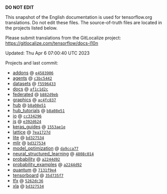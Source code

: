 __DO NOT EDIT__

This snapshot of the English documentation is used for tensorflow.org
translations. Do not edit these files. The source-of-truth files are located in
the projects listed below.

Please submit translations from the GitLocalize project: https://gitlocalize.com/tensorflow/docs-l10n

Updated: Thu Apr  6 07:00:40 UTC 2023

Projects and last commit:

- [addons](https://github.com/tensorflow/addons/tree/master/docs) @ <a href='https://github.com/tensorflow/addons/commit/e458390678274b96ba56d43fbf6d1570a2f8afd1'><code>e4583906</code></a>
- [agents](https://github.com/tensorflow/agents/tree/master/docs) @ <a href='https://github.com/tensorflow/agents/commit/c3bc54423efb68e69d6ecfdb2ae259595da76d74'><code>c3bc5442</code></a>
- [datasets](https://github.com/tensorflow/datasets/tree/master/docs) @ <a href='https://github.com/tensorflow/datasets/commit/f5596433d05acc2528f98b29e12c0588c9a4f100'><code>f5596433</code></a>
- [docs](https://github.com/tensorflow/docs/tree/master/site/en) @ <a href='https://github.com/tensorflow/docs/commit/af1c1d2ceac5d015c9f6ee5ed5b30eb2d2f5f6c1'><code>af1c1d2c</code></a>
- [federated](https://github.com/tensorflow/federated/tree/main/docs) @ <a href='https://github.com/tensorflow/federated/commit/b882d9ebbc27d80dcc4395488db7693afc466ec6'><code>b882d9eb</code></a>
- [graphics](https://github.com/tensorflow/graphics/tree/master/tensorflow_graphics/g3doc) @ <a href='https://github.com/tensorflow/graphics/commit/ac4fc8377c4ed78d10695c1a2b4cd68f8fdd5430'><code>ac4fc837</code></a>
- [hub](https://github.com/tensorflow/hub/tree/master/docs) @ <a href='https://github.com/tensorflow/hub/commit/b8a08e51a7566e44fc521fe3004fffd8b6c6a871'><code>b8a08e51</code></a>
- [hub_tutorials](https://github.com/tensorflow/hub/tree/master/examples/colab) @ <a href='https://github.com/tensorflow/hub/commit/b8a08e51a7566e44fc521fe3004fffd8b6c6a871'><code>b8a08e51</code></a>
- [io](https://github.com/tensorflow/io/tree/master/docs) @ <a href='https://github.com/tensorflow/io/commit/cc3342960d5e457a0d21b64ea61917becba51497'><code>cc334296</code></a>
- [js](https://github.com/tensorflow/tfjs-website/tree/master/docs) @ <a href='https://github.com/tensorflow/tfjs-website/commit/e392d6249a8fa514fd2036c99133c6e5c8e4893f'><code>e392d624</code></a>
- [keras_guides](https://github.com/tensorflow/docs/tree/snapshot-keras/site/en/guide/keras) @ <a href='https://github.com/tensorflow/docs/commit/1553ae1e4a149be71703e2ee60173b3d1e0e8c00'><code>1553ae1e</code></a>
- [lattice](https://github.com/tensorflow/lattice/tree/master/docs) @ <a href='https://github.com/tensorflow/lattice/commit/7ea1727de1e0309eb324296bc445e0bf5c5c6d74'><code>7ea1727d</code></a>
- [lite](https://github.com/tensorflow/tensorflow/tree/master/tensorflow/lite/g3doc) @ <a href='https://github.com/tensorflow/tensorflow/commit/bd327534088ec307b16c9c294348186375111983'><code>bd327534</code></a>
- [mlir](https://github.com/tensorflow/tensorflow/tree/master/tensorflow/compiler/mlir/g3doc) @ <a href='https://github.com/tensorflow/tensorflow/commit/bd327534088ec307b16c9c294348186375111983'><code>bd327534</code></a>
- [model_optimization](https://github.com/tensorflow/model-optimization/tree/master/tensorflow_model_optimization/g3doc) @ <a href='https://github.com/tensorflow/model-optimization/commit/da9cca770e6a1abb55f6e38f9a9d47cc731dd6a9'><code>da9cca77</code></a>
- [neural_structured_learning](https://github.com/tensorflow/neural-structured-learning/tree/master/g3doc) @ <a href='https://github.com/tensorflow/neural-structured-learning/commit/4808c014ff50d7f7a208e2426240b6df51ae8bd6'><code>4808c014</code></a>
- [probability](https://github.com/tensorflow/probability/tree/main/tensorflow_probability/g3doc) @ <a href='https://github.com/tensorflow/probability/commit/a2244d92e0a055e100116cc1f67b73a3b796a8ef'><code>a2244d92</code></a>
- [probability_examples](https://github.com/tensorflow/probability/tree/main/tensorflow_probability/examples/jupyter_notebooks) @ <a href='https://github.com/tensorflow/probability/commit/a2244d92e0a055e100116cc1f67b73a3b796a8ef'><code>a2244d92</code></a>
- [quantum](https://github.com/tensorflow/quantum/tree/master/docs) @ <a href='https://github.com/tensorflow/quantum/commit/7131f9e4d2d289e51f9705161b29c45159da1921'><code>7131f9e4</code></a>
- [tensorboard](https://github.com/tensorflow/tensorboard/tree/master/docs) @ <a href='https://github.com/tensorflow/tensorboard/commit/35d735f707fbe449789b533a6478f124661f41f9'><code>35d735f7</code></a>
- [tfx](https://github.com/tensorflow/tfx/tree/master/docs) @ <a href='https://github.com/tensorflow/tfx/commit/5262dc3663bc7df60fe81ebc00d4c4b5615240a3'><code>5262dc36</code></a>
- [xla](https://github.com/tensorflow/tensorflow/tree/master/tensorflow/compiler/xla/g3doc) @ <a href='https://github.com/tensorflow/tensorflow/commit/bd327534088ec307b16c9c294348186375111983'><code>bd327534</code></a>

